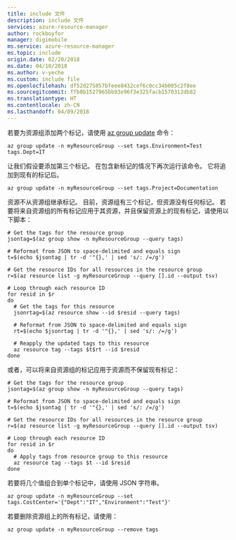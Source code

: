 ```yaml
---
title: include 文件
description: include 文件
services: azure-resource-manager
author: rockboyfor
manager: digimobile
ms.service: azure-resource-manager
ms.topic: include
origin.date: 02/20/2018
ms.date: 04/10/2018
ms.author: v-yeche
ms.custom: include file
ms.openlocfilehash: df52d275857bfeee8432cef6c0cc34b005c2f8ee
ms.sourcegitcommit: ffb8b1527965bb93e96f3e325facb1570312db82
ms.translationtype: HT
ms.contentlocale: zh-CN
ms.lasthandoff: 04/09/2018
---
```

若要为资源组添加两个标记，请使用 [az group update](https://docs.microsoft.com/cli/azure/group#az_group_update) 命令：

```azurecli
az group update -n myResourceGroup --set tags.Environment=Test tags.Dept=IT
```

让我们假设要添加第三个标记。 在包含新标记的情况下再次运行该命令。 它将追加到现有的标记后。

```azurecli
az group update -n myResourceGroup --set tags.Project=Documentation
```

资源不从资源组继承标记。 目前，资源组有三个标记，但资源没有任何标记。 若要将来自资源组的所有标记应用于其资源，并且保留资源上的现有标记，请使用以下脚本：

```azurecli
# Get the tags for the resource group
jsontag=$(az group show -n myResourceGroup --query tags)

# Reformat from JSON to space-delimited and equals sign
t=$(echo $jsontag | tr -d '"{},' | sed 's/: /=/g')

# Get the resource IDs for all resources in the resource group
r=$(az resource list -g myResourceGroup --query [].id --output tsv)

# Loop through each resource ID
for resid in $r
do
  # Get the tags for this resource
  jsonrtag=$(az resource show --id $resid --query tags)

  # Reformat from JSON to space-delimited and equals sign
  rt=$(echo $jsonrtag | tr -d '"{},' | sed 's/: /=/g')

  # Reapply the updated tags to this resource
  az resource tag --tags $t$rt --id $resid
done
```

或者，可以将来自资源组的标记应用于资源而不保留现有标记：

```azurecli
# Get the tags for the resource group
jsontag=$(az group show -n myResourceGroup --query tags)

# Reformat from JSON to space-delimited and equals sign
t=$(echo $jsontag | tr -d '"{},' | sed 's/: /=/g')

# Get the resource IDs for all resources in the resource group
r=$(az resource list -g myResourceGroup --query [].id --output tsv)

# Loop through each resource ID
for resid in $r
do
  # Apply tags from resource group to this resource
  az resource tag --tags $t --id $resid
done
```

若要将几个值组合到单个标记中，请使用 JSON 字符串。

```azurecli
az group update -n myResourceGroup --set tags.CostCenter='{"Dept":"IT","Environment":"Test"}'
```

若要删除资源组上的所有标记，请使用：

```azurecli
az group update -n myResourceGroup --remove tags
```
<!--ms.date: 04/10/2018-->